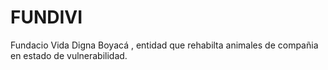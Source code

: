 # FUNDIVI
Fundacio Vida Digna Boyacá , entidad que rehabilta animales de compañia en estado de vulnerabilidad.

